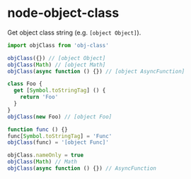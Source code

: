 # node-object-class

Get object class string (e.g. `[object Object]`).

```js
import objClass from 'obj-class'

objClass({}) // [object Object]
objClass(Math) // [object Math]
objClass(async function () {}) // [object AsyncFunction]

class Foo {
  get [Symbol.toStringTag] () {
    return 'Foo'
  }
}
objClass(new Foo) // [object Foo]

function func () {}
func[Symbol.toStringTag] = 'Func'
objClass(func) = '[object Func]'

objClass.nameOnly = true
objClass(Math) // Math
objClass(async function () {}) // AsyncFunction
```
